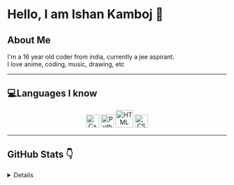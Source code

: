 # Hello, I am Ishan Kamboj 👋
## **About Me**

I'm a 16 year old coder from india, currently a jee aspirant.<br>
I love anime, coding, music, drawing, etc<br>


---
 
## **💻Languages I know**

<p align="center">
<img title="C++" alt="C++" src="https://raw.githubusercontent.com/jmnote/z-icons/master/svg/cpp.svg" width="30px">
<img title="Python" alt="Python" src="https://raw.githubusercontent.com/jmnote/z-icons/master/svg/python.svg" width="30px">
<img title="HTML" alt="HTML" src="https://upload.wikimedia.org/wikipedia/commons/6/61/HTML5_logo_and_wordmark.svg" width="40px">
<img title="CSS" alt="CSS" src="https://upload.wikimedia.org/wikipedia/commons/3/3d/CSS.3.svg" width="30px">
 </p>
 
 ---
## **GitHub Stats 👇** 
<details>
<p align="center">
  <img src = "https://github-readme-stats.vercel.app/api?username=IshanKamboj&show_icons=true&theme=omni&line_height=27">
  <img src = "https://github-readme-stats.vercel.app/api/top-langs/?username=IshanKamboj&theme=omni">
</p>
</details> 
